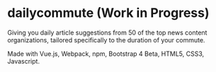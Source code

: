 # dailycommute (Work in Progress)

 Giving you daily article suggestions from 50 of the top news content organizations, tailored specifically to the duration of your commute.

 Made with Vue.js, Webpack, npm, Bootstrap 4 Beta, HTML5, CSS3, Javascript.
